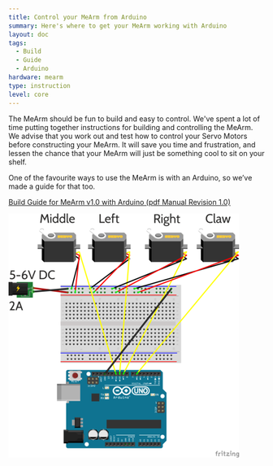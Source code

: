 ```yaml
---
title: Control your MeArm from Arduino
summary: Here's where to get your MeArm working with Arduino
layout: doc
tags:
  - Build
  - Guide
  - Arduino
hardware: mearm
type: instruction
level: core
---
```


The MeArm should be fun to build and easy to control. We've spent a lot of time putting together instructions for building and controlling the MeArm. We advise that you work out and test how to control your Servo Motors before constructing your MeArm. It will save you time and frustration, and lessen the chance that your MeArm will just be something cool to sit on your shelf.

One of the favourite ways to use the MeArm is with an Arduino, so we’ve made a guide for that too.

[Build Guide for MeArm v1.0 with Arduino (pdf Manual Revision 1.0)](/assets/docs/control-your-mearm-from-arduino/MeArm_v1.0_Manual_for_Arduino_v1.0.pdf)
 
![](/assets/docs/control-your-mearm-from-arduino/wiring.png)
 
